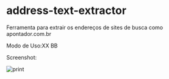 address-text-extractor
======================
Ferramenta para extrair os endereços de sites de busca como apontador.com.br

Modo de Uso:XX BB


Screenshot:

![print](https://raw.github.com/CriativaSoft/address-text-extractor/master/docs/screen01.png)
